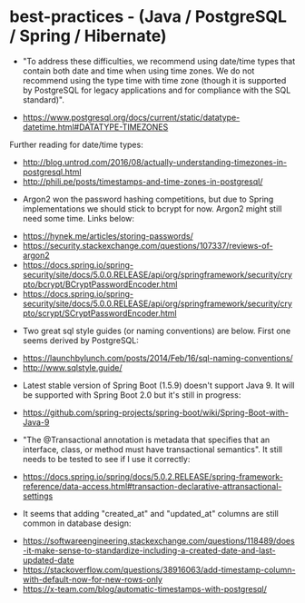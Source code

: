 # best-practices - (Java / PostgreSQL / Spring / Hibernate)

* "To address these difficulties, we recommend using date/time types that contain both date and time when using time zones. We do not recommend using the type time with time zone (though it is supported by PostgreSQL for legacy applications and for compliance with the SQL standard)".

- https://www.postgresql.org/docs/current/static/datatype-datetime.html#DATATYPE-TIMEZONES

Further reading for date/time types:

- http://blog.untrod.com/2016/08/actually-understanding-timezones-in-postgresql.html
- http://phili.pe/posts/timestamps-and-time-zones-in-postgresql/

* Argon2 won the password hashing competitions, but due to Spring implementations we should stick to bcrypt for now. Argon2 might still need some time. Links below:

- https://hynek.me/articles/storing-passwords/
- https://security.stackexchange.com/questions/107337/reviews-of-argon2
- https://docs.spring.io/spring-security/site/docs/5.0.0.RELEASE/api/org/springframework/security/crypto/bcrypt/BCryptPasswordEncoder.html
- https://docs.spring.io/spring-security/site/docs/5.0.0.RELEASE/api/org/springframework/security/crypto/scrypt/SCryptPasswordEncoder.html

* Two great sql style guides (or naming conventions) are below. First one seems derived by PostgreSQL:

- https://launchbylunch.com/posts/2014/Feb/16/sql-naming-conventions/
- http://www.sqlstyle.guide/

* Latest stable version of Spring Boot (1.5.9) doesn't support Java 9. It will be supported with Spring Boot 2.0 but it's still in progress:

- https://github.com/spring-projects/spring-boot/wiki/Spring-Boot-with-Java-9

* "The @Transactional annotation is metadata that specifies that an interface, class, or method must have transactional semantics". It still needs to be tested to see if I use it correctly:

- https://docs.spring.io/spring/docs/5.0.2.RELEASE/spring-framework-reference/data-access.html#transaction-declarative-attransactional-settings

* It seems that adding "created_at" and "updated_at" columns are still common in database design:

- https://softwareengineering.stackexchange.com/questions/118489/does-it-make-sense-to-standardize-including-a-created-date-and-last-updated-date
- https://stackoverflow.com/questions/38916063/add-timestamp-column-with-default-now-for-new-rows-only
- https://x-team.com/blog/automatic-timestamps-with-postgresql/
